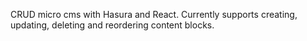 CRUD micro cms with Hasura and React. Currently supports creating, updating, deleting and reordering content blocks.
